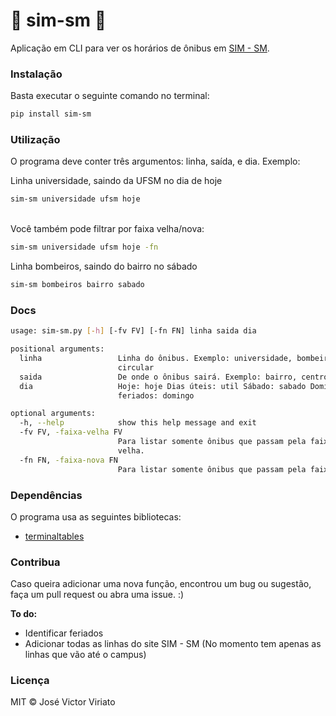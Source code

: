 # 🚌 sim-sm 🚌
Aplicação em CLI para ver os horários de ônibus em [SIM - SM](http://simsm.com.br/horarios/).

### Instalação
Basta executar o seguinte comando no terminal: 
```bash
pip install sim-sm
```

### Utilização
O programa deve conter três argumentos: linha, saída, e dia. Exemplo:

Linha universidade, saindo da UFSM no dia de hoje
```bash
sim-sm universidade ufsm hoje
```
\
Você também pode filtrar por faixa velha/nova:
```bash
sim-sm universidade ufsm hoje -fn
```

  
Linha bombeiros, saindo do bairro no sábado
```bash
sim-sm bombeiros bairro sabado
```

### Docs
```bash
usage: sim-sm.py [-h] [-fv FV] [-fn FN] linha saida dia

positional arguments:
  linha                 Linha do ônibus. Exemplo: universidade, bombeiros,
                        circular
  saida                 De onde o ônibus sairá. Exemplo: bairro, centro, ufsm
  dia                   Hoje: hoje Dias úteis: util Sábado: sabado Domingos e
                        feriados: domingo

optional arguments:
  -h, --help            show this help message and exit
  -fv FV, -faixa-velha FV
                        Para listar somente ônibus que passam pela faixa
                        velha.
  -fn FN, -faixa-nova FN
                        Para listar somente ônibus que passam pela faixa nova.
```

### Dependências
O programa usa as seguintes bibliotecas:
* [terminaltables](https://github.com/Robpol86/terminaltables)

### Contribua
Caso queira adicionar uma nova função, encontrou um bug ou sugestão, faça um pull request ou abra uma issue. :)

**To do:**
* Identificar feriados
* Adicionar todas as linhas do site SIM - SM (No momento tem apenas as linhas que vão até o campus)

### Licença
MIT © José Victor Viriato
